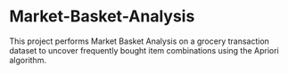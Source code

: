 # Market-Basket-Analysis
This project performs Market Basket Analysis on a grocery transaction dataset to uncover frequently bought item combinations using the Apriori algorithm.
